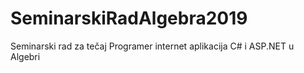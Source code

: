 # SeminarskiRadAlgebra2019
Seminarski rad za tečaj Programer internet aplikacija C# i ASP.NET u Algebri

